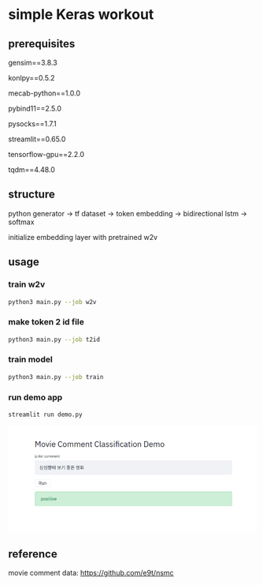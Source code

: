 # simple Keras workout

## prerequisites
gensim==3.8.3

konlpy==0.5.2

mecab-python==1.0.0

pybind11==2.5.0

pysocks==1.7.1

streamlit==0.65.0

tensorflow-gpu==2.2.0

tqdm==4.48.0

## structure
python generator -> tf dataset -> token embedding -> bidirectional lstm -> softmax

initialize embedding layer with pretrained w2v

## usage

### train w2v

```bash
python3 main.py --job w2v
```

### make token 2 id file

```bash
python3 main.py --job t2id
```

### train model

```bash
python3 main.py --job train
```

### run demo app

```bash
streamlit run demo.py
```
<img src="demo.png" width="700px" title="demo" alt="demo"></img>

## reference 

movie comment data: https://github.com/e9t/nsmc
